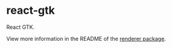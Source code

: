 # react-gtk

React GTK.

View more information in the README of the [renderer package](./packages/renderer/README.md).
